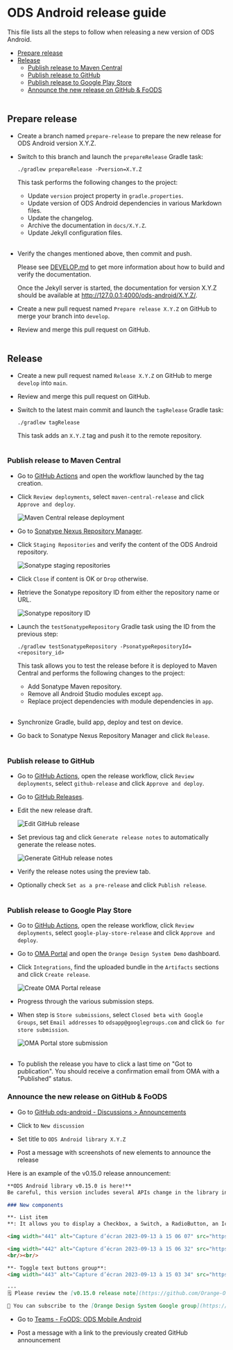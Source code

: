 # ODS Android release guide

This file lists all the steps to follow when releasing a new version of ODS Android.

- [Prepare release](#prepare-release)
- [Release](#release)
    * [Publish release to Maven Central](#publish-release-to-maven-central)
    * [Publish release to GitHub](#publish-release-to-github)
    * [Publish release to Google Play Store](#publish-release-to-google-play-store)
    * [Announce the new release on GitHub & FoODS](#announce-the-new-release-on-github--foods)<br /><br />

## Prepare release

- Create a branch named `prepare-release` to prepare the new release for ODS Android version X.Y.Z.

- Switch to this branch and launch the `prepareRelease` Gradle task:

    ```shell
    ./gradlew prepareRelease -Pversion=X.Y.Z
    ```

  This task performs the following changes to the project:

    - Update `version` project property in `gradle.properties`.
    - Update version of ODS Android dependencies in various Markdown files.
    - Update the changelog.
    - Archive the documentation in `docs/X.Y.Z`.
    - Update Jekyll configuration files.<br /><br />

- Verify the changes mentioned above, then commit and push.

  Please see [DEVELOP.md](../DEVELOP.md#documentation) to get more information about how to build and verify the documentation.

  Once the Jekyll server is started, the documentation for version X.Y.Z should be available at http://127.0.0.1:4000/ods-android/X.Y.Z/.

- Create a new pull request named `Prepare release X.Y.Z` on GitHub to merge your branch into `develop`.

- Review and merge this pull request on GitHub.<br /><br />

## Release

- Create a new pull request named `Release X.Y.Z` on GitHub to merge `develop` into `main`.

- Review and merge this pull request on GitHub.

- Switch to the latest main commit and launch the `tagRelease` Gradle task:

    ```shell
    ./gradlew tagRelease
    ```

  This task adds an `X.Y.Z` tag and push it to the remote repository.<br /><br />

### Publish release to Maven Central

- Go to [GitHub Actions](https://github.com/Orange-OpenSource/ods-android/actions) and open the workflow launched by the tag creation.

- Click `Review deployments`, select `maven-central-release` and click `Approve and deploy`.

  ![Maven Central release deployment](images/maven_central_release_01.png)

- Go to [Sonatype Nexus Repository Manager](https://oss.sonatype.org).

- Click `Staging Repositories` and verify the content of the ODS Android repository.

  ![Sonatype staging repositories](images/maven_central_release_02.png)

- Click `Close` if content is OK or `Drop` otherwise.

- Retrieve the Sonatype repository ID from either the repository name or URL.

  ![Sonatype repository ID](images/maven_central_release_03.png)

- Launch the `testSonatypeRepository` Gradle task using the ID from the previous step:

    ```shell
    ./gradlew testSonatypeRepository -PsonatypeRepositoryId=<repository_id>
    ```

  This task allows you to test the release before it is deployed to Maven Central and performs the following changes to the project:

    - Add Sonatype Maven repository.
    - Remove all Android Studio modules except `app`.
    - Replace project dependencies with module dependencies in `app`.<br /><br />

- Synchronize Gradle, build app, deploy and test on device.

- Go back to Sonatype Nexus Repository Manager and click `Release`.<br /><br />

### Publish release to GitHub

- Go to [GitHub Actions](https://github.com/Orange-OpenSource/ods-android/actions), open the release workflow, click `Review deployments`, select `github-release` and click `Approve and deploy`.

- Go to [GitHub Releases](https://github.com/Orange-OpenSource/ods-android/releases).

- Edit the new release draft.

  ![Edit GitHub release](images/github_release_01.png)

- Set previous tag and click `Generate release notes` to automatically generate the release notes.

  ![Generate GitHub release notes](images/github_release_02.png)

- Verify the release notes using the preview tab.

- Optionally check `Set as a pre-release` and click `Publish release`.<br /><br />

### Publish release to Google Play Store

- Go to [GitHub Actions](https://github.com/Orange-OpenSource/ods-android/actions), open the release workflow, click `Review deployments`, select `google-play-store-release` and click `Approve and deploy`.

- Go to [OMA Portal](https://oma-portal.orange.fr) and open the `Orange Design System Demo` dashboard.

- Click `Integrations`, find the uploaded bundle in the `Artifacts` sections and click `Create release`.

  ![Create OMA Portal release](images/google_play_store_release_01.png)

- Progress through the various submission steps.

- When step is `Store submissions`, select `Closed beta with Google Groups`, set `Email addresses` to `odsapp@googlegroups.com` and click `Go for store submission`.

  ![OMA Portal store submission](images/google_play_store_release_02.png)<br /><br />

- To publish the release you have to click a last time on "Got to publication". You should receive a confirmation email from OMA with a "Published" status.

### Announce the new release on GitHub & FoODS

- Go to [GitHub ods-android - Discussions > Announcements](https://github.com/Orange-OpenSource/ods-android/discussions/categories/announcements)

- Click to `New discussion`

- Set title to `ODS Android library X.Y.Z`

- Post a message with screenshots of new elements to announce the release

Here is an example of the v0.15.0 release announcement:

```markdown
**ODS Android library v0.15.0 is here!**
Be careful, this version includes several APIs change in the library in order to prepare the v1.0 release.

### New components

**- List item
**: It allows you to display a Checkbox, a Switch, a RadioButton, an Icon or a Caption text as trailing element. If this does not meet your needs, you can use another signature which accept any Composable as trailing.

<img width="441" alt="Capture d’écran 2023-09-13 à 15 06 07" src="https://github.com/Orange-OpenSource/ods-android/assets/17410558/7ff8f0e4-1dca-4f5b-9ce8-ee0b9f86cb1d">

<img width="442" alt="Capture d’écran 2023-09-13 à 15 06 32" src="https://github.com/Orange-OpenSource/ods-android/assets/17410558/17c6bed1-b565-4140-abf8-e1e7107cf59a">
<br/><br/>

**- Toggle text buttons group**:
<img width="443" alt="Capture d’écran 2023-09-13 à 15 03 34" src="https://github.com/Orange-OpenSource/ods-android/assets/17410558/95428f63-5ddd-457f-a9e7-c89d38d5e85f">

---
🗒️ Please review the [v0.15.0 release note](https://github.com/Orange-OpenSource/ods-android/releases/tag/0.15.0) for a complete list of changes since our previous release.

📱 You can subscribe to the [Orange Design System Google group](https://groups.google.com/g/odsapp) in order to be able to install the [Demo app](https://play.google.com/apps/testing/com.orange.ods.app).
```

- Go to [Teams - FoODS: ODS Mobile Android](https://teams.microsoft.com/l/channel/19%3a62efff7aca9f4865a841076b4a6c428f%40thread.tacv2/4-ODS%2520Mobile%2520Android?groupId=a9581e9e-6775-46f5-9e4a-3ce57096e6be&tenantId=90c7a20a-f34b-40bf-bc48-b9253b6f5d20)

- Post a message with a link to the previously created GitHub announcement
